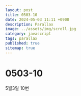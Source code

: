 ```yaml
---
layout: post
title: 0503-10
date: 2024-05-03 11:11 +0900
description: Parallax
image: ../assets/img/scroll.jpg
category: javascript
tags: parallax
published: true
sitemap: true
---
```


# 0503-10

5월3일 10번
